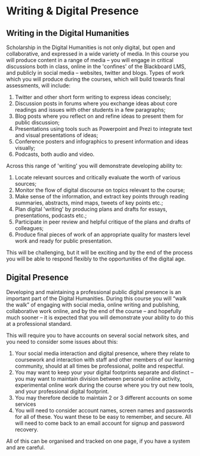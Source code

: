 # Writing & Digital Presence

## Writing in the Digital Humanities

Scholarship in the Digital Humanities is not only digital, but open and collaborative, and expressed in a wide variety of media. In this course you will produce content in a range of media – you will engage in critical discussions both in class, online in the 'confines' of the Blackboard LMS, and publicly in social media – websites, twitter and blogs.
Types of work which you will produce during the courses, which will build towards final assessments, will include:

1. Twitter and other short form writing to express ideas concisely;
2. Discussion posts in forums where you exchange ideas about core readings and issues with other students in a few paragraphs;
3. Blog posts where you reflect on and  refine ideas to present them for public discussion;
4. Presentations using tools such as Powerpoint and Prezi to integrate text and visual presentations of ideas;
5. Conference posters and infographics to present information and ideas visually;
6. Podcasts, both audio and video.

Across this range of 'writing' you will demonstrate developing ability to:

1. Locate relevant sources and critically evaluate the worth of various sources;
2. Monitor the flow of digital discourse on topics relevant to the course;
3. Make sense of the information, and extract key points through reading summaries, abstracts, mind maps, tweets of key points etc.;
4. Plan digital 'writing' by producing plans and drafts for essays, presentations, podcasts etc.;
5. Participate in peer review and helpful critique of the plans and drafts of colleagues;
6. Produce final pieces of work of an appropriate quality for masters level work and ready for public presentation.

This will be challenging, but it will be exciting and by the end of the process you will be able to respond flexibly to the opportunities of the digital age.


## Digital Presence

Developing and maintaining a professional public digital presence is an important part of the Digital Humanities.
During this course you will “walk the walk” of engaging with social media, online writing and publishing, collaborative work online, and by the end of the course – and hopefully much sooner – it is expected that you will demonstrate your ability to do this at a professional standard.

This will require you to have accounts on several social network sites, and you need to consider some issues about this:
1. Your social media interaction and digital presence, where they relate to coursework and interaction with staff and other members of our learning community, should at all times be professional, polite and respectful.
2. You may want to keep your your digital footprints separate and distinct – you may want to maintain division between personal online activity, experimental online work during the course where you try out new tools, and your professional digital footprint.
3. You may therefore decide to maintain 2 or 3 different accounts on some services
4. You will need to consider account names, screen names and passwords for all of these. You want these to be easy to remember, and secure. All will need to come back to an email account for signup and password recovery.

All of this can be organised and tracked on one page, if you have a system and are careful.
